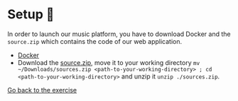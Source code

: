# Setup 🔧

In order to launch our music platform, you have to download Docker and the `source.zip`
which contains the code of our web application.
* [Docker](https://github.com/PoCInnovation/Workshops/blob/master/software/04.Docker/SETUP.md)
* Download the [source.zip](https://github.com/PoCInnovation/Workshops/raw/p2p/digital_ipfs/p2p/3.IPFS_or_HTTP/sources.zip), move it to your working directory `mv ~/Downloads/sources.zip <path-to-your-working-directory> ; cd <path-to-your-working-directory>` and unzip it `unzip ./sources.zip`.


[Go back to the exercise](README.md#step-1---http)
